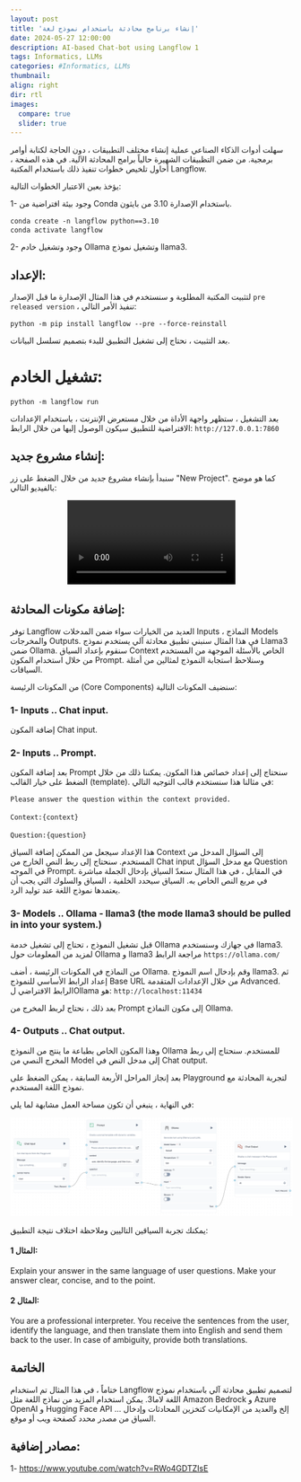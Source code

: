 ```yaml
---
layout: post
title: 'إنشاء برنامج محادثة باستخدام نموذج لغة'
date: 2024-05-27 12:00:00
description: AI-based Chat-bot using Langflow 1
tags: Informatics, LLMs
categories: #Informatics, LLMs
thumbnail:
align: right
dir: rtl
images:
  compare: true
  slider: true
---
```



سهلت أدوات الذكاء الصناعي عملية إنشاء مختلف التطبيقات ، دون الحاجة لكتابة أوامر برمجية. من ضمن التظبيقات الشهيرة حالياً برامج المحادثة الآلية. 
في هذه الصفحة ، أحاول تلخيص خطوات تنفيذ ذلك باستخدام المكتبة Langflow.

يؤخذ بعين الاعتبار الخطوات التالية:

1- وجود بيئة افتراضية من Conda باستخدام الإصدارة 3.10 من بايثون.

```
conda create -n langflow python==3.10
conda activate langflow 
```

2- وجود وتشغيل خادم Ollama وتشغيل نموذج llama3.

## الإعداد:

لتثبيت المكتبة المطلوبة و سنستخدم في هذا المثال الإصدارة ما قبل الإصدار ```pre released version``` ، تنفيذ الأمر التالي:

```
python -m pip install langflow --pre --force-reinstall
```

بعد التثبيت ، نحتاج إلى تشغيل التطبيق للبدء بتصميم تسلسل البيانات.


# تشغيل الخادم:

```
python -m langflow run
```

بعد التشغيل ، ستظهر واجهة الأداة من خلال مستعرض الإنترنت ، باستخدام الإعدادات الافتراضية للتطبيق سيكون الوصول إليها من خلال الرابط: ```http://127.0.0.1:7860```


## إنشاء مشروع جديد:

سنبدأ بإنشاء مشروع جديد من خلال الضغط على زر "New Project". كما هو موضح بالفيديو التالي: 


<div style="text-align:center"><video src="https://raw.githubusercontent.com/yalhariri/yalhariri.github.io/main/_posts/assets/Langflow_creatingNewProject.mp4" controls="controls" style="max-width: 800px;">
</video></div>


## إضافة مكونات المحادثة:

توفر Langflow العديد من الخيارات سواء ضمن المدخلات Inputs ، النماذج Models  والمخرجات Outputs. في هذا المثال سنبني تطبيق محادثة آلي يستخدم نموذج Llama3 ضمن Ollama.
سنقوم بإعداد السياق Context الخاص بالأسئلة الموجهة من المستخدم من خلال استخدام المكون Prompt.
وسنلاحظ استجابة النموذج لمثالين من أمثلة السياقات.


من المكونات الرئيسة (Core Components) سنضيف المكونات التالية:


### 1- Inputs .. Chat input.

إضافة المكون Chat input.

### 2- Inputs .. Prompt.
بعد إضافة المكون Prompt
سنحتاج إلى إعداد خصائص هذا المكون. يمكننا ذلك من خلال الضغط على خيار القالب (template).
في مثالنا هذا سنستخدم قالب التوجيه التالي:

```
Please answer the question within the context provided.

Context:{context}

Question:{question}
```
    
هذا الإعداد سيجعل من الممكن إضافة السياق Context إلى السؤال المدخل من المستخدم.
سنحتاج إلى ربط النص الخارج من Chat input مع مدخل السؤال Question في الموجه Prompt.
في المقابل ، في هذا المثال سنعدّ السياق بإدخال الجملة مباشرة في مربع النص الخاص به.
السياق سيحدد الخلفية ، السياق والسلوك التي يجب أن يعتمدها نموذج اللغة عند توليد الرد.


### 3- Models .. Ollama - llama3 (the mode llama3 should be pulled in into your system.)

قبل تشغيل النموذج ، تحتاج إلى تشغيل خدمة Ollama في جهازك وسنستخدم llama3.
لمزيد من المعلومات حول Ollama و llama3 مراجعة الرابط ```https://ollama.com/```
    
من النماذج في المكونات الرئيسة ، أضف Ollama. وقم بإدخال اسم النموذج llama3.
ثم إعداد الرابط الأساسي للنموذج Base URL من خلال الإعدادات المتقدمة Advanced.
الرابط الافتراضي لOllama هو: ```http://localhost:11434```

بعد ذلك ، نحتاج لربط المخرج من Prompt إلى مكون النماذج Ollama.

### 4- Outputs .. Chat output.
وهذا المكون الخاص بطباعة ما ينتج من النموذج Ollama للمستخدم.
سنحتاج إلى ربط المخرج النصي من Model إلى مدخل النص في Chat output.


بعد إنجاز المراحل الأربعة السابقة ، يمكن الضغظ على Playground لتجربة المحادثة مع نموذج اللغة المستخدم.

في النهاية ، ينبغي أن تكون مساحة العمل مشابهة لما يلي:

<div style="text-align:center"><img src="https://raw.githubusercontent.com/yalhariri/yalhariri.github.io/main/_posts/assets/chat_bot.png" width="800px" alt="Langflow saimple Chat-bot"></div>


يمكنك تجربة السياقين التاليين وملاحظة اختلاف نتيجة التطبيق:


#### المثال 1:

<div dir="ltr"><p> Explain your answer in the same language of user questions. Make your answer clear, concise, and to the point.</p></div>


#### المثال 2:

<div dir="ltr"><p>  You are a professional interpreter. You receive the sentences from the user, identify the language, and then translate them into English and send them back to the user. In case of ambiguity, provide both translations.</p></div>


## الخاتمة
ختاماً ، في هذا المثال تم استخدام Langflow لتصميم تطبيق محادثة آلي باستخدام نموذج اللغة لاما3. يمكن استخدام المزيد من نماذج اللغة مثل Amazon Bedrock و Azure OpenAI و Hugging Face API ... إلخ والعديد من الإمكانيات كتخزين المحادثات وإدخال السياق من مصدر محدد كصفحة ويب أو موقع.

## مصادر إضافية:

1- https://www.youtube.com/watch?v=RWo4GDTZIsE
